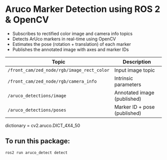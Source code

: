 # Aruco Marker Detection using ROS 2 & OpenCV

- Subscribes to rectified color image and camera info topics
- Detects ArUco markers in real-time using OpenCV
- Estimates the pose (rotation + translation) of each marker
- Publishes the annotated image with axes and marker IDs

| Topic | Description |
|-------|-------------|
| `/front_cam/zed_node/rgb/image_rect_color` | Input image topic |
| `/front_cam/zed_node/rgb/camera_info` | Intrinsic parameters |
| `/aruco_detections/image` | Annotated image (published) |
| `/aruco_detections/poses` | Marker ID + pose (published) |

dictionary = cv2.aruco.DICT_4X4_50

## **To run this package:**

```sh
ros2 run aruco_detect detect
